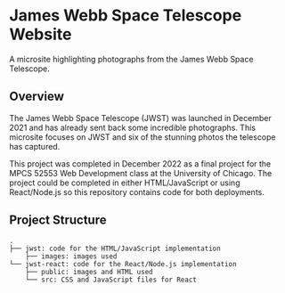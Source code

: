 # James Webb Space Telescope Website

A microsite highlighting photographs from the James Webb Space Telescope.

## Overview

The James Webb Space Telescope (JWST) was launched in December 2021 and has already sent back some incredible photographs. This microsite focuses on JWST and six of the stunning photos the telescope has captured.

This project was completed in December 2022 as a final project for the MPCS 52553 Web Development class at the University of Chicago. The project could be completed in either HTML/JavaScript or using React/Node.js so this repository contains code for both deployments.

## Project Structure

```
.
├── jwst: code for the HTML/JavaScript implementation
    ├── images: images used
└── jwst-react: code for the React/Node.js implementation
    ├── public: images and HTML used
    └── src: CSS and JavaScript files for React
```
